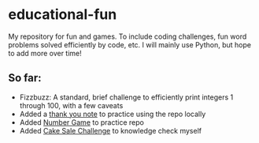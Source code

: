 # educational-fun

My repository for fun and games. To include coding challenges, fun word problems solved efficiently by code, etc.
I will mainly use Python, but hope to add more over time!

## So far:
* Fizzbuzz: A standard, brief challenge to efficiently print integers 1 through 100, with a few caveats
* Added a [thank you note](https://github.com/prose11/educational-fun/blob/main/thanks.md) to practice using the repo locally
* Added [Number Game](https://github.com/CarterWPAnkele/educational-fun/blob/main/Number_Guesser.py) to practice repo
* Added [Cake Sale Challenge](https://github.com/CarterWPAnkele/educational-fun/blob/main/Cake_Sale_Challenge.py) to knowledge check myself